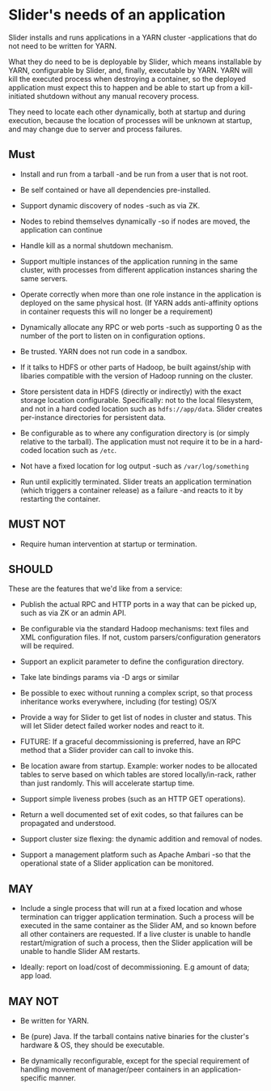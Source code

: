 <!---
   Licensed to the Apache Software Foundation (ASF) under one or more
   contributor license agreements.  See the NOTICE file distributed with
   this work for additional information regarding copyright ownership.
   The ASF licenses this file to You under the Apache License, Version 2.0
   (the "License"); you may not use this file except in compliance with
   the License.  You may obtain a copy of the License at

       http://www.apache.org/licenses/LICENSE-2.0

   Unless required by applicable law or agreed to in writing, software
   distributed under the License is distributed on an "AS IS" BASIS,
   WITHOUT WARRANTIES OR CONDITIONS OF ANY KIND, either express or implied.
   See the License for the specific language governing permissions and
   limitations under the License.
-->

# Slider's needs of an application

Slider installs and runs applications in a YARN cluster -applications that
do not need to be written for YARN. 

What they do need to be is deployable by Slider, which means installable by YARN,
configurable by Slider, and, finally, executable by YARN. YARN will kill the
executed process when destroying a container, so the deployed application
must expect this to happen and be able to start up from a kill-initiated
shutdown without any manual recovery process.

They need to locate each other dynamically, both at startup and during execution,
because the location of processes will be unknown at startup, and may change
due to server and process failures. 

## Must

* Install and run from a tarball -and be run from a user that is not root. 

* Be self contained or have all dependencies pre-installed.

* Support dynamic discovery of nodes -such as via ZK.

* Nodes to rebind themselves dynamically -so if nodes are moved, the application
can continue

* Handle kill as a normal shutdown mechanism.

* Support multiple instances of the application running in the same cluster,
  with processes from different application instances sharing
the same servers.

* Operate correctly when more than one role instance in the application is
deployed on the same physical host. (If YARN adds anti-affinity options in 
container requests this will no longer be a requirement)

* Dynamically allocate any RPC or web ports -such as supporting 0 as the number
of the port to listen on  in configuration options.

* Be trusted. YARN does not run code in a sandbox.

* If it talks to HDFS or other parts of Hadoop, be built against/ship with
libaries compatible with the version of Hadoop running on the cluster.

* Store persistent data in HDFS (directly or indirectly) with the exact storage location
configurable. Specifically: not to the local filesystem, and not in a hard coded location
such as `hdfs://app/data`. Slider creates per-instance directories for
persistent data.

* Be configurable as to where any configuration directory is (or simply relative
to the tarball). The application must not require it to be in a hard-coded
location such as `/etc`.

* Not have a fixed location for log output -such as `/var/log/something`

* Run until explicitly terminated. Slider treats an application termination
(which triggers a container release) as a failure -and reacts to it by restarting
the container.



## MUST NOT

* Require human intervention at startup or termination.

## SHOULD

These are the features that we'd like from a service:

* Publish the actual RPC and HTTP ports in a way that can be picked up, such as via ZK
or an admin API.

* Be configurable via the standard Hadoop mechanisms: text files and XML configuration files.
If not, custom parsers/configuration generators will be required.

* Support an explicit parameter to define the configuration directory.

* Take late bindings params via -D args or similar

* Be possible to exec without running a complex script, so that process inheritance works everywhere, including (for testing) OS/X

* Provide a way for Slider to get list of nodes in cluster and status. This will let Slider detect failed worker nodes and react to it.

* FUTURE: If a graceful decommissioning is preferred, have an RPC method that a Slider provider can call to invoke this.

* Be location aware from startup. Example: worker nodes to be allocated tables to serve based on which tables are
stored locally/in-rack, rather than just randomly. This will accelerate startup time.

* Support simple liveness probes (such as an HTTP GET operations).

* Return a well documented set of exit codes, so that failures can be propagated
  and understood.

* Support cluster size flexing: the dynamic addition and removal of nodes.


* Support a management platform such as Apache Ambari -so that the operational
state of a Slider application can be monitored.

## MAY

* Include a single process that will run at a fixed location and whose termination
can trigger application termination. Such a process will be executed
in the same container as the Slider AM, and so known before all other containers
are requested. If a live cluster is unable to handle restart/migration of 
such a process, then the Slider application will be unable to handle
Slider AM restarts.

* Ideally: report on load/cost of decommissioning.
  E.g amount of data; app load. 


## MAY NOT

* Be written for YARN.

* Be (pure) Java. If the tarball contains native binaries for the cluster's hardware & OS,
  they should be executable.

* Be dynamically reconfigurable, except for the special requirement of handling
movement of manager/peer containers in an application-specific manner.


